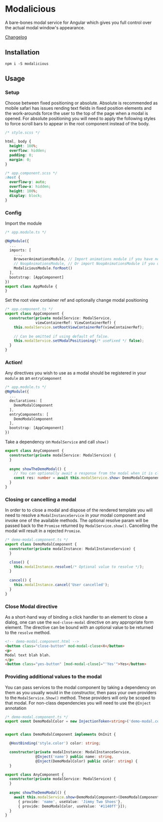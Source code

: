 # Modalicious

A bare-bones modal service for Angular which gives you full control over the actual modal window's appearance.

[Changelog](changelog.md)

## Installation

`npm i -S modalicious`

## Usage

### Setup 

Choose between fixed positioning or absolute. Absolute is recommended as mobile safari has issues rending text fields
in fixed position elements and the work-arounds force the user to the top of the page when a modal is opened. For 
absolute positioning you will need to apply the following styles to force scroll bars to appear in the root component
instead of the body. 

```scss
/* style.scss */

html, body {
  height: 100%;
  overflow: hidden;
  padding: 0;
  margin: 0;
}
```

```scss
/* app.component.scss */
:host {
  overflow-y: auto;
  overflow-x: hidden;
  height: 100%;
  display: block;
}
```

### Config

Import the module

```ts
/* app.module.ts */

@NgModule({
  ...
  imports: [
    ...,
    BrowserAnimationsModule, // Import animations module if you have not already
    // NoopAnimationsModule, // Or import NoopAnimationsModule if you do not want animations
    ModaliciousModule.forRoot()
  ],
  bootstrap: [AppComponent]
})
export class AppModule {
}

```

Set the root view container ref and optionally change modal positioning

```ts
/* app.component.ts */
export class AppComponent {
  constructor(private modalService: ModalService, 
              viewContainerRef: ViewContainerRef) {
    this.modalService.setRootViewContainerRef(viewContainerRef);
    
    // Can be omitted if using default of false.
    this.modalService.setModalPositioning(/* useFixed */ false); 
  }
}

```

### Action!

Any directives you wish to use as a modal should be registered in your `module` as an `entryComponent`

```ts
/* app.module.ts */
@NgModule({
  ...
  declarations: [
    DemoModalComponent
  ],
  entryComponents: [
    DemoModalComponent
  ],
  bootstrap: [AppComponent]
})
``` 

Take a dependency on `ModalService` and call `show()` 

```ts
export class AnyComponent {
  constructor(private modalService: ModalService) {
  }
  
  async showTheDemoModal() {
    // You can optionally await a response from the modal when it is closed (see below)
    const res: number = await this.modalService.show< DemoModalComponent>(DemoModalComponent);
  }
}
```

### Closing or cancelling a modal

In order to to close a modal and dispose of the rendered template you will need to resolve a `ModalInstanceService` in _your_
modal component and invoke one of the available methods. The optional resolve param will be passed back to the `Promise`
returned by `ModalService.show()`. Cancelling the modal will result in a rejected `Promise`. 

```ts
/* demo-modal.component.ts */
export class DemoModalComponent {
  constructor(private modalInstance: ModalInstanceService) {
  }

  close() {
    this.modalInstance.resolve(/* Optional value to resolve */);
  }
  
  cancel() {
    this.modalInstance.cancel('User cancelled');
  }
}

```

### Close Modal directive

As a short-hand way of binding a click handler to an element to close a dialog, one can use the `mod-close-modal` directive
on any appropriate form element. The directive can be bound with an optional value to be returned to the `resolve` method.

```html
<!-- demo-modal.component.html -->
<button class="close-button" mod-modal-close>X</button>
<p>
Modal text blah blah.
</p>
<button class="yes-button" [mod-modal-close]="'Yes'">Yes</button>
```


### Providing additional values to the modal

You can pass services to the modal component by taking a dependency on them as you usually would in the constructor, 
then pass your own providers to the `ModalService.Show()` method. These providers will only be scoped to that modal. 
For non-class dependencies you will need to use the `@Inject` annotation 

```ts
/* demo-modal.component.ts */
export const DemoModalColor = new InjectionToken<string>('demo-modal.color');


export class DemoModalComponent implements OnInit {

  @HostBinding('style.color') color: string;

  constructor(private modalInstance: ModalInstanceService,
              @Inject('name') public name: string,
              @Inject(DemoModalColor) public color: string) {
  }
```

```ts
export class AnyComponent {
  constructor(private modalService: ModalService) {
  }
  
  async showTheDemoModal() {
    await this.modalService.show<DemoModalComponent>(DemoModalComponent, [
      { provide: 'name', useValue: 'Jimmy Two Shoes'},
      { provide: DemoModalColor, useValue: '#1140ff'}]);
  }
}
```
